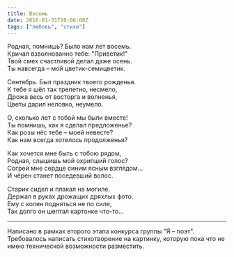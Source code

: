 ```yaml
---
title: Восемь
date: 2016-01-31T20:08:00Z
tags: ["любовь", "стихи"]
---
```


Родная, помнишь? Было нам лет восемь.  
Кричал взволнованно тебе: "Приветик!"  
Твой смех счастливой делал даже осень.  
Ты навсегда – мой цветик-семицветик.  

Сентябрь. Был праздник твоего рожденья.  
К тебе я шёл так трепетно, несмело,  
Дрожа весь от восторга и волненья,  
Цветы дарил неловко, неумело.  

О, сколько лет с тобой мы были вместе!  
Ты помнишь, как я сделал предложенье?  
Как розы нёс тебе – моей невесте?  
Как нам всегда хотелось продолженья?  

Как хочется мне быть с тобою рядом,  
Родная, слышишь мой охрипший голос?  
Согрей мне сердце синим ясным взглядом…  
И чёрен станет поседевший волос.  

Старик сидел и плакал на могиле.  
Держал в руках дрожащих дряхлых фото.  
Ему с колен подняться не по силе,  
Так долго он шептал картонке что-то…  

-----  
Написано в рамках второго этапа конкурса группы "Я – поэт".  
Требовалось написать стихотворение на картинку, которую пока что не имею технической возможности разместить.  


